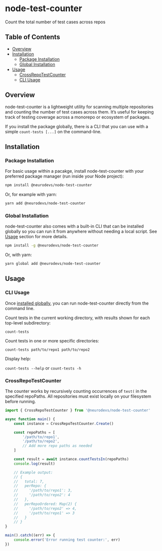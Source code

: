 # node-test-counter
Count the total number of test cases across repos

## Table of Contents
- [Overview](#overview)
- [Installation](#installation)
  - [Package Installation](#package-installation)
  - [Global Installation](#global-installation)
- [Usage](#usage)
  - [CrossRepoTestCounter](#crossrepotestcounter)
  - [CLI Usage](#cli-usage)

## Overview

node-test-counter is a lightweight utility for scanning multiple repositories and counting the number of test cases across them. It’s useful for keeping track of testing coverage across a monorepo or ecosystem of packages.

If you install the package globally, there is a CLI that you can use with a simple `count-tests [...]` on the command-line.

## Installation

### Package Installation

For basic usage within a pacakge, install node-test-counter with your preferred package manager (run inside your Node project):

```bash
npm install @neurodevs/node-test-counter
``` 

Or, for example with yarn:

```bash
yarn add @neurodevs/node-test-counter
```

### Global Installation

node-test-counter also comes with a built-in CLI that can be installed globally so you can run it from anywhere without needing a local script. See [Usage](#usage) section for more details.

```bash
npm install -g @neurodevs/node-test-counter
```

Or, with yarn:

```bash
yarn global add @neurodevs/node-test-counter
```

## Usage

### CLI Usage

Once [installed globally](#global-installation), you can run node-test-counter directly from the command line.

Count tests in the current working directory, with results shown for each top-level subdirectory:

`count-tests`

Count tests in one or more specific directories:

`count-tests path/to/repo1 path/to/repo2`

Display help:

`count-tests --help` or `count-tests -h`

### CrossRepoTestCounter

The counter works by recursively counting occurrences of `test(` in the specified repoPaths. All repositories must exist locally on your filesystem before running.

```typescript
import { CrossRepoTestCounter } from '@neurodevs/node-test-counter'

async function main() {
    const instance = CrossRepoTestCounter.Create()

    const repoPaths = [
        '/path/to/repo1',
        '/path/to/repo2',
        // Add more repo paths as needed
    ]

    const result = await instance.countTestsIn(repoPaths)
    console.log(result)

    // Example output:
    // {
    //   total: 7,
    //   perRepo: {
    //     '/path/to/repo1': 3,
    //     '/path/to/repo2': 4
    //   },
    //   perRepoOrdered: Map(2) {
    //     '/path/to/repo2' => 4,
    //     '/path/to/repo1' => 3
    //   }
    // }
}

main().catch((err) => {
    console.error('Error running test counter:', err)
})
```
